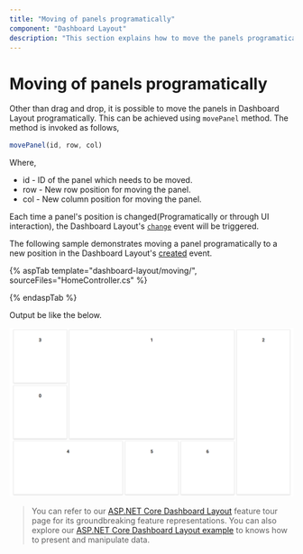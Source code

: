 ```yaml
---
title: "Moving of panels programatically"
component: "Dashboard Layout"
description: "This section explains how to move the panels programatically within the layout in Essential JS 2 Dashboard Layout component"
---
```


# Moving of panels programatically

Other than drag and drop, it is possible to move the panels in Dashboard Layout programatically. This can be achieved using `movePanel` method. The method is invoked as follows,

```js
movePanel(id, row, col)

```

Where,
* id - ID of the panel which needs to be moved.
* row - New row position for moving the panel.
* col - New column position for moving the panel.

Each time a panel's position is changed(Programatically or through UI interaction), the Dashboard Layout's [`change`](https://help.syncfusion.com/cr/cref_files/aspnetcore-js2/Syncfusion.EJ2~Syncfusion.EJ2.Layouts.DashboardLayout~Change.html) event will be triggered.

The following sample demonstrates moving a panel programatically to a new position in the Dashboard Layout's [created](https://help.syncfusion.com/cr/cref_files/aspnetcore-js2/Syncfusion.EJ2~Syncfusion.EJ2.Layouts.DashboardLayout~Created.html) event.

{% aspTab template="dashboard-layout/moving/", sourceFiles="HomeController.cs" %}

{% endaspTab %}

Output be like the below.

![Moving of panels](./../images/moving.PNG)

> You can refer to our [ASP.NET Core Dashboard Layout](https://www.syncfusion.com/aspnet-core-ui-controls/dashboard-layout) feature tour page for its groundbreaking feature representations. You can also explore our [ASP.NET Core Dashboard Layout example](https://ej2.syncfusion.com/aspnetcore/DashboardLayout/DefaultFunctionalities#/material) to knows how to present and manipulate data.